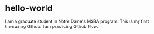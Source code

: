 # hello-world

I am a graduate student in Notre Dame's MSBA program. This is my first time using Github. I am practicing Github Flow.
